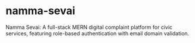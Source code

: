 # namma-sevai
Namma Sevai: A full-stack MERN digital complaint platform for civic services, featuring role-based authentication with email domain validation.
